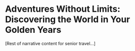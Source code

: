 # Adventures Without Limits: Discovering the World in Your Golden Years

[Rest of narrative content for senior travel...]